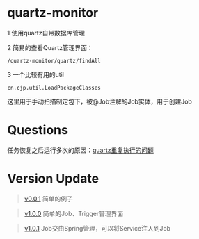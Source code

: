 # quartz-monitor

1 使用quartz自带数据库管理

2 简易的查看Quartz管理界面：

	/quartz-monitor/quartz/findAll
	
3 一个比较有用的util

	cn.cjp.util.LoadPackageClasses
这里用于手动扫描制定包下，被@Job注解的Job实体，用于创建Job

	
# Questions

任务恢复之后运行多次的原因：[quartz重复执行的问题](http://bbs.csdn.net/topics/391903644)

# Version Update

> [v0.0.1](https://github.com/JPCui/quartz-monitor/tree/v0.0.1) 简单的例子

> [v1.0.0](https://github.com/JPCui/quartz-monitor/tree/v1.0.0) 简单的Job、Trigger管理界面

> [v1.0.1](https://github.com/JPCui/quartz-monitor/tree/v1.0.1) Job交由Spring管理，可以将Service注入到Job
	
	
